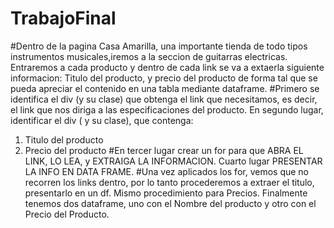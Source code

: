 # TrabajoFinal
#Dentro de la pagina Casa Amarilla, una importante tienda de todo tipos instrumentos musicales,iremos a la seccion de guitarras electricas.
Entraremos a cada producto y dentro de cada link se va a extaerla siguiente informacion:
Titulo del producto, y precio del producto de forma tal que se pueda apreciar el contenido en una tabla mediante dataframe.
#Primero se identifica el div (y su clase) que obtenga el link que necesitamos, es decir,
el link que nos diriga a las especificaciones del producto.
En segundo lugar, identificar el div ( y su clase), que contenga:
1) Titulo del producto
2) Precio del producto
#En tercer lugar crear un for para que ABRA EL LINK, LO LEA, y EXTRAIGA LA INFORMACION.
Cuarto lugar PRESENTAR LA INFO EN DATA FRAME.
#Una vez aplicados los for, vemos que no recorren los links dentro, por lo tanto procederemos a extraer
el titulo, presentarlo en un df. Mismo procedimiento para Precios.
Finalmente tenemos dos dataframe, uno con el Nombre del producto y otro con el Precio del Producto.